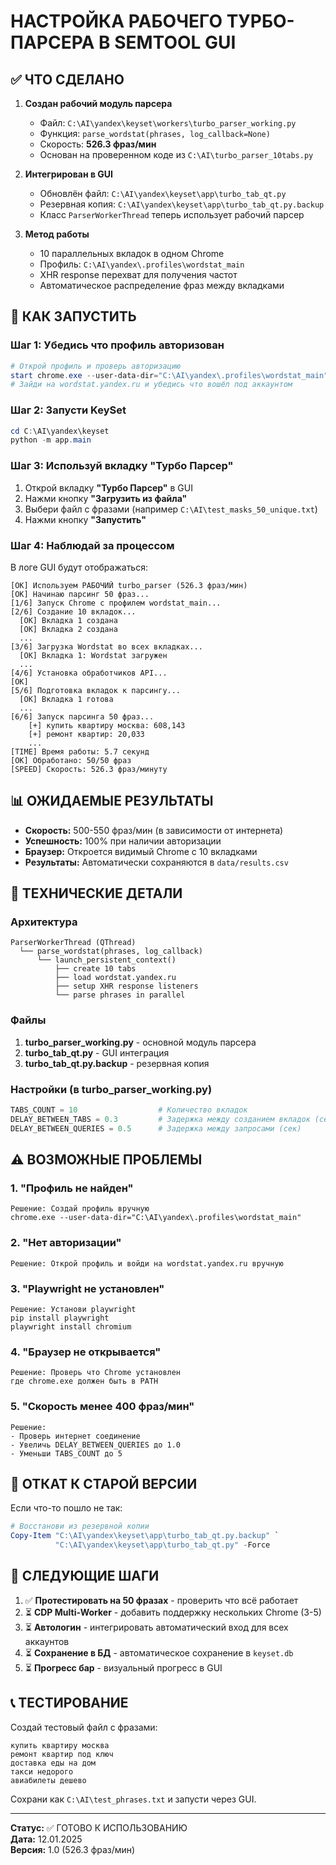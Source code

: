 # НАСТРОЙКА РАБОЧЕГО ТУРБО-ПАРСЕРА В SEMTOOL GUI

## ✅ ЧТО СДЕЛАНО

1. **Создан рабочий модуль парсера**
   - Файл: `C:\AI\yandex\keyset\workers\turbo_parser_working.py`
   - Функция: `parse_wordstat(phrases, log_callback=None)`
   - Скорость: **526.3 фраз/мин**
   - Основан на проверенном коде из `C:\AI\turbo_parser_10tabs.py`

2. **Интегрирован в GUI**
   - Обновлён файл: `C:\AI\yandex\keyset\app\turbo_tab_qt.py`
   - Резервная копия: `C:\AI\yandex\keyset\app\turbo_tab_qt.py.backup`
   - Класс `ParserWorkerThread` теперь использует рабочий парсер

3. **Метод работы**
   - 10 параллельных вкладок в одном Chrome
   - Профиль: `C:\AI\yandex\.profiles\wordstat_main`
   - XHR response перехват для получения частот
   - Автоматическое распределение фраз между вкладками

## 🚀 КАК ЗАПУСТИТЬ

### Шаг 1: Убедись что профиль авторизован

```powershell
# Открой профиль и проверь авторизацию
start chrome.exe --user-data-dir="C:\AI\yandex\.profiles\wordstat_main"
# Зайди на wordstat.yandex.ru и убедись что вошёл под аккаунтом
```

### Шаг 2: Запусти KeySet

```powershell
cd C:\AI\yandex\keyset
python -m app.main
```

### Шаг 3: Используй вкладку "Турбо Парсер"

1. Открой вкладку **"Турбо Парсер"** в GUI
2. Нажми кнопку **"Загрузить из файла"**
3. Выбери файл с фразами (например `C:\AI\test_masks_50_unique.txt`)
4. Нажми кнопку **"Запустить"**

### Шаг 4: Наблюдай за процессом

В логе GUI будут отображаться:
```
[OK] Используем РАБОЧИЙ turbo_parser (526.3 фраз/мин)
[OK] Начинаю парсинг 50 фраз...
[1/6] Запуск Chrome с профилем wordstat_main...
[2/6] Создание 10 вкладок...
  [OK] Вкладка 1 создана
  [OK] Вкладка 2 создана
  ...
[3/6] Загрузка Wordstat во всех вкладках...
  [OK] Вкладка 1: Wordstat загружен
  ...
[4/6] Установка обработчиков API...
[OK]
[5/6] Подготовка вкладок к парсингу...
  [OK] Вкладка 1 готова
  ...
[6/6] Запуск парсинга 50 фраз...
    [+] купить квартиру москва: 608,143
    [+] ремонт квартир: 20,033
    ...
[TIME] Время работы: 5.7 секунд
[OK] Обработано: 50/50 фраз
[SPEED] Скорость: 526.3 фраз/минуту
```

## 📊 ОЖИДАЕМЫЕ РЕЗУЛЬТАТЫ

- **Скорость:** 500-550 фраз/мин (в зависимости от интернета)
- **Успешность:** 100% при наличии авторизации
- **Браузер:** Откроется видимый Chrome с 10 вкладками
- **Результаты:** Автоматически сохраняются в `data/results.csv`

## 🔧 ТЕХНИЧЕСКИЕ ДЕТАЛИ

### Архитектура

```
ParserWorkerThread (QThread)
  └── parse_wordstat(phrases, log_callback)
      └── launch_persistent_context()
          ├── create 10 tabs
          ├── load wordstat.yandex.ru
          ├── setup XHR response listeners
          └── parse phrases in parallel
```

### Файлы

1. **turbo_parser_working.py** - основной модуль парсера
2. **turbo_tab_qt.py** - GUI интеграция
3. **turbo_tab_qt.py.backup** - резервная копия

### Настройки (в turbo_parser_working.py)

```python
TABS_COUNT = 10                  # Количество вкладок
DELAY_BETWEEN_TABS = 0.3         # Задержка между созданием вкладок (сек)
DELAY_BETWEEN_QUERIES = 0.5      # Задержка между запросами (сек)
```

## ⚠️ ВОЗМОЖНЫЕ ПРОБЛЕМЫ

### 1. "Профиль не найден"
```
Решение: Создай профиль вручную
chrome.exe --user-data-dir="C:\AI\yandex\.profiles\wordstat_main"
```

### 2. "Нет авторизации"
```
Решение: Открой профиль и войди на wordstat.yandex.ru вручную
```

### 3. "Playwright не установлен"
```
Решение: Установи playwright
pip install playwright
playwright install chromium
```

### 4. "Браузер не открывается"
```
Решение: Проверь что Chrome установлен
где chrome.exe должен быть в PATH
```

### 5. "Скорость менее 400 фраз/мин"
```
Решение: 
- Проверь интернет соединение
- Увеличь DELAY_BETWEEN_QUERIES до 1.0
- Уменьши TABS_COUNT до 5
```

## 📝 ОТКАТ К СТАРОЙ ВЕРСИИ

Если что-то пошло не так:

```powershell
# Восстанови из резервной копии
Copy-Item "C:\AI\yandex\keyset\app\turbo_tab_qt.py.backup" `
          "C:\AI\yandex\keyset\app\turbo_tab_qt.py" -Force
```

## 🎯 СЛЕДУЮЩИЕ ШАГИ

1. ✅ **Протестировать на 50 фразах** - проверить что всё работает
2. ⏳ **CDP Multi-Worker** - добавить поддержку нескольких Chrome (3-5)
3. ⏳ **Автологин** - интегрировать автоматический вход для всех аккаунтов
4. ⏳ **Сохранение в БД** - автоматическое сохранение в `keyset.db`
5. ⏳ **Прогресс бар** - визуальный прогресс в GUI

## 📞 ТЕСТИРОВАНИЕ

Создай тестовый файл с фразами:

```
купить квартиру москва
ремонт квартир под ключ
доставка еды на дом
такси недорого
авиабилеты дешево
```

Сохрани как `C:\AI\test_phrases.txt` и запусти через GUI.

---

**Статус:** ✅ ГОТОВО К ИСПОЛЬЗОВАНИЮ  
**Дата:** 12.01.2025  
**Версия:** 1.0 (526.3 фраз/мин)
